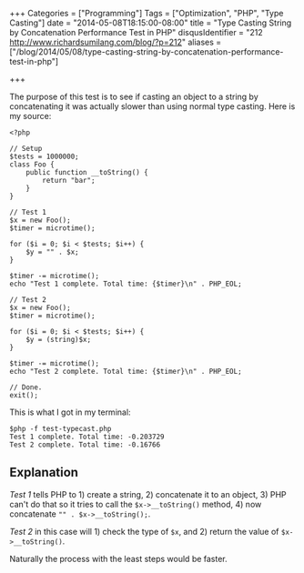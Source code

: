 +++
Categories = ["Programming"]
Tags = ["Optimization", "PHP", "Type Casting"]
date = "2014-05-08T18:15:00-08:00"
title = "Type Casting String by Concatenation Performance Test in PHP"
disqusIdentifier = "212 http://www.richardsumilang.com/blog/?p=212"
aliases = ["/blog/2014/05/08/type-casting-string-by-concatenation-performance-test-in-php"]

+++

The purpose of this test is to see if casting an object to a string by
concatenating it was actually slower than using normal type casting. Here is my
source:

<!--more-->

<pre><code class="language-php" title="test-typecast.php">&lt;?php

// Setup
$tests = 1000000;
class Foo {
	public function __toString() {
		return "bar";
	}
}

// Test 1
$x = new Foo();
$timer = microtime();

for ($i = 0; $i &lt; $tests; $i++) {
	$y = "" . $x;
}

$timer -= microtime();
echo "Test 1 complete. Total time: {$timer}\n" . PHP_EOL;

// Test 2
$x = new Foo();
$timer = microtime();

for ($i = 0; $i &lt; $tests; $i++) {
	$y = (string)$x;
}

$timer -= microtime();
echo "Test 2 complete. Total time: {$timer}\n" . PHP_EOL;

// Done.
exit();</code></pre>

This is what I got in my terminal:

<pre><code class="language-php" title="Results">$php -f test-typecast.php
Test 1 complete. Total time: -0.203729
Test 2 complete. Total time: -0.16766</code></pre>

## Explanation

*Test 1* tells PHP to 1) create a string, 2) concatenate it to an object, 3) PHP
can't do that so it tries to call the `$x->__toString()` method, 4) now
concatenate `"" . $x->__toString();`.

*Test 2* in this case will 1) check the type of `$x`, and 2) return the value of
`$x->__toString()`.

Naturally the process with the least steps would be faster.
